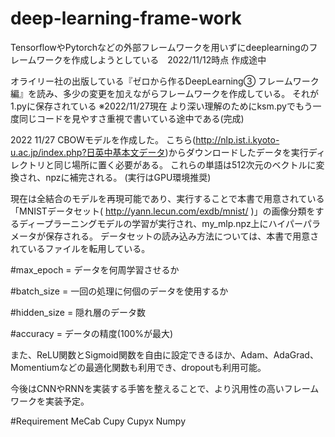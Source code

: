 # deep-learning-frame-work
TensorflowやPytorchなどの外部フレームワークを用いずにdeeplearningのフレームワークを作成しようとしている　2022/11/12時点 作成途中

オライリー社の出版している『ゼロから作るDeepLearning③ フレームワーク編』を読み、多少の変更を加えながらフレームワークを作成している。
それが1.pyに保存されている
※2022/11/27現在  より深い理解のためにksm.pyでもう一度同じコードを見やすさ重視で書いている途中である(完成)

2022 11/27 
CBOWモデルを作成した。
こちら(http://nlp.ist.i.kyoto-u.ac.jp/index.php?日英中基本文データ)からダウンロードしたデータを実行ディレクトリと同じ場所に置く必要がある。
これらの単語は512次元のベクトルに変換され、npzに補完される。
(実行はGPU環境推奨)





現在は全結合のモデルを再現可能であり、実行することで本書で用意されている「MNISTデータセット( http://yann.lecun.com/exdb/mnist/ )」の画像分類をするディープラーニングモデルの学習が実行され、my_mlp.npz上にハイパーパラメータが保存される。
データセットの読み込み方法については、本書で用意されているファイルを転用している。

#max_epoch = データを何周学習させるか

#batch_size = 一回の処理に何個のデータを使用するか

#hidden_size = 隠れ層のデータ数

#accuracy = データの精度(100%が最大)

また、ReLU関数とSigmoid関数を自由に設定できるほか、Adam、AdaGrad、Momentiumなどの最適化関数も利用でき、dropoutも利用可能。


今後はCNNやRNNを実装する手筈を整えることで、より汎用性の高いフレームワークを実装予定。



#Requirement
MeCab
Cupy
Cupyx
Numpy
